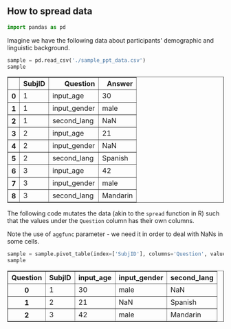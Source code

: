 ## How to spread data


```python
import pandas as pd
```

Imagine we have the following data about participants' demographic and linguistic background.


```python
sample = pd.read_csv('./sample_ppt_data.csv')
sample
```




<div>
<style scoped>
    .dataframe tbody tr th:only-of-type {
        vertical-align: middle;
    }

    .dataframe tbody tr th {
        vertical-align: top;
    }

    .dataframe thead th {
        text-align: right;
    }
</style>
<table border="1" class="dataframe">
  <thead>
    <tr style="text-align: right;">
      <th></th>
      <th>SubjID</th>
      <th>Question</th>
      <th>Answer</th>
    </tr>
  </thead>
  <tbody>
    <tr>
      <th>0</th>
      <td>1</td>
      <td>input_age</td>
      <td>30</td>
    </tr>
    <tr>
      <th>1</th>
      <td>1</td>
      <td>input_gender</td>
      <td>male</td>
    </tr>
    <tr>
      <th>2</th>
      <td>1</td>
      <td>second_lang</td>
      <td>NaN</td>
    </tr>
    <tr>
      <th>3</th>
      <td>2</td>
      <td>input_age</td>
      <td>21</td>
    </tr>
    <tr>
      <th>4</th>
      <td>2</td>
      <td>input_gender</td>
      <td>NaN</td>
    </tr>
    <tr>
      <th>5</th>
      <td>2</td>
      <td>second_lang</td>
      <td>Spanish</td>
    </tr>
    <tr>
      <th>6</th>
      <td>3</td>
      <td>input_age</td>
      <td>42</td>
    </tr>
    <tr>
      <th>7</th>
      <td>3</td>
      <td>input_gender</td>
      <td>male</td>
    </tr>
    <tr>
      <th>8</th>
      <td>3</td>
      <td>second_lang</td>
      <td>Mandarin</td>
    </tr>
  </tbody>
</table>
</div>



The following code mutates the data (akin to the `spread` function in R) such that the values under the `Question` column has their own columns.


Note the use of `aggfunc` parameter - we need it in order to deal with NaNs in some cells. 


```python
sample = sample.pivot_table(index=['SubjID'], columns='Question', values='Answer', aggfunc='first').reset_index()
sample
```




<div>
<style scoped>
    .dataframe tbody tr th:only-of-type {
        vertical-align: middle;
    }

    .dataframe tbody tr th {
        vertical-align: top;
    }

    .dataframe thead th {
        text-align: right;
    }
</style>
<table border="1" class="dataframe">
  <thead>
    <tr style="text-align: right;">
      <th>Question</th>
      <th>SubjID</th>
      <th>input_age</th>
      <th>input_gender</th>
      <th>second_lang</th>
    </tr>
  </thead>
  <tbody>
    <tr>
      <th>0</th>
      <td>1</td>
      <td>30</td>
      <td>male</td>
      <td>NaN</td>
    </tr>
    <tr>
      <th>1</th>
      <td>2</td>
      <td>21</td>
      <td>NaN</td>
      <td>Spanish</td>
    </tr>
    <tr>
      <th>2</th>
      <td>3</td>
      <td>42</td>
      <td>male</td>
      <td>Mandarin</td>
    </tr>
  </tbody>
</table>
</div>



